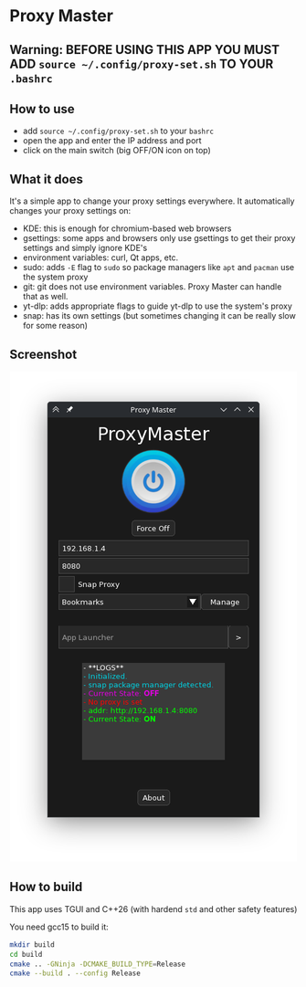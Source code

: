 # Proxy Master

## Warning: BEFORE USING THIS APP YOU MUST ADD `source ~/.config/proxy-set.sh` TO YOUR `.bashrc`


## How to use

- add `source ~/.config/proxy-set.sh` to your `bashrc`
- open the app and enter the IP address and port
- click on the main switch (big OFF/ON icon on top)

## What it does

It's a simple app to change your proxy settings everywhere. It automatically changes your proxy settings on:

- KDE: this is enough for chromium-based web browsers
- gsettings: some apps and browsers only use gsettings to get their proxy settings and simply ignore KDE's
- environment variables: curl, Qt apps, etc.
- sudo: adds `-E` flag to `sudo` so package managers like `apt` and `pacman` use the system proxy
- git: git does not use environment variables. Proxy Master can handle that as well.
- yt-dlp: adds appropriate flags to guide yt-dlp to use the system's proxy
- snap: has its own settings (but sometimes changing it can be really slow for some reason)

## Screenshot

<p align="center"><img src=misc/screenshot.png></img></p>

## How to build 

This app uses TGUI and C++26 (with hardend `std` and other safety features)

You need gcc15 to build it:

```bash
mkdir build
cd build 
cmake .. -GNinja -DCMAKE_BUILD_TYPE=Release
cmake --build . --config Release
```

